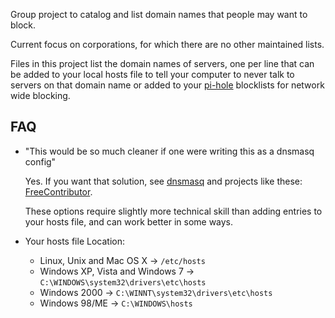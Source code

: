 Group project to catalog and list domain names that people may want to block.  

Current focus on corporations, for which there are no other maintained lists.

Files in this project list the domain names of servers, one per line that can be added to your local hosts file to tell your computer to never talk to servers on that domain name or added to your [pi-hole](https://github.com/pi-hole/pi-hole) blocklists for network wide blocking.


## FAQ

* "This would be so much cleaner if one were writing this as a dnsmasq config"

  Yes.  If you want that solution, see [dnsmasq](http://www.thekelleys.org.uk/dnsmasq/doc.html)
  and projects like these: [FreeContributor](https://github.com/evilneuro/FreeContributor).

  These options require slightly more technical skill than adding entries to your hosts file, 
  and can work better in some ways.

* Your hosts file Location:
  * Linux, Unix and Mac OS X  -> `/etc/hosts`
  * Windows XP, Vista and Windows 7 ->  `C:\WINDOWS\system32\drivers\etc\hosts`
  * Windows 2000  -> `C:\WINNT\system32\drivers\etc\hosts`
  * Windows 98/ME ->  `C:\WINDOWS\hosts`
